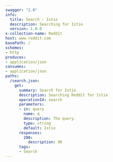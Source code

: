 ```yaml
---
swagger: "2.0"
info:
  title: Search - Istio
  description: Searching for Istio
  version: 1.0.0
x-collection-name: Reddit
host: www.reddit.com
basePath: /
schemes:
- http
produces:
- application/json
consumes:
- application/json
paths:
  /search.json:
    get:
      summary: Search for Istio
      description: Searching Reddit for Istio
      operationId: search
      parameters:
      - in: query
        name: q
        description: The query.
        type: string
        default: Istio
      responses:
        200:
          description: OK
      tags:
      - Search
---
```

